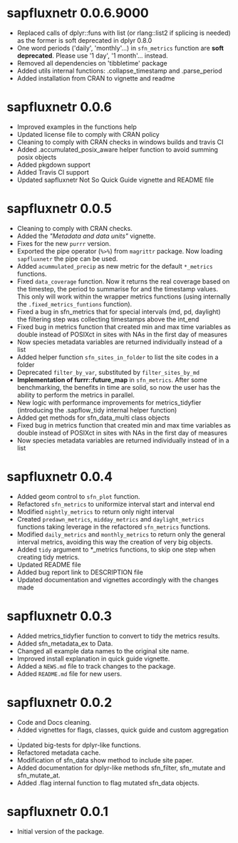 # sapfluxnetr 0.0.6.9000

* Replaced calls of dplyr::funs with list (or rlang::list2 if splicing is needed)
  as the former is soft deprecated in dplyr 0.8.0
* One word periods ('daily', 'monthly'...) in `sfn_metrics` function are
  **soft deprecated**. Please use '1 day', '1 month'... instead. 
* Removed all dependencies on 'tibbletime' package
* Added utils internal functions: .collapse_timestamp and .parse_period
* Added installation from CRAN to vignette and readme

# sapfluxnetr 0.0.6

* Improved examples in the functions help
* Updated license file to comply with CRAN policy
* Cleaning to comply with CRAN checks in windows builds and travis CI
* Added .accumulated_posix_aware helper function to avoid summing posix objects
* Added pkgdown support
* Added Travis CI support
* Updated sapfluxnetr Not So Quick Guide vignette and README file

# sapfluxnetr 0.0.5

* Cleaning to comply with CRAN checks.
* Added the *"Metadata and data units"* vignette.
* Fixes for the new `purrr` version.
* Exported the pipe operator (`%>%`) from `magrittr` package. Now loading
  `sapfluxnetr` the pipe can be used.
* Added `acummulated_precip` as new metric for the default `*_metrics` functions.
* Fixed `data_coverage` function. Now it returns the real coverage based on the
  timestep, the period to summarise for and the timestamp values. This only will
  work within the wrapper metrics functions (using internally the 
  `.fixed_metrics_funtions` function).
* Fixed a bug in sfn_metrics that for special intervals (md, pd, daylight) the
  filtering step was collecting timestamps above the int_end
* Fixed bug in metrics function that created min and max time variables as double
  instead of POSIXct in sites with NAs in the first day of measures
* Now species metadata variables are returned individually instead of a list
* Added helper function `sfn_sites_in_folder` to list the site codes in a folder
* Deprecated `filter_by_var`, substituted by `filter_sites_by_md`
* **Implementation of furrr::future_map** in `sfn_metrics`. After some
  benchmarking, the benefits in time are solid, so now the user has the ability
  to perform the metrics in parallel.
* New logic with performance improvements for metrics_tidyfier (introducing the
  .sapflow_tidy internal helper function)
* Added get methods for sfn_data_multi class objects
* Fixed bug in metrics function that created min and max time variables as double
  instead of POSIXct in sites with NAs in the first day of measures
* Now species metadata variables are returned individually instead of in a list

# sapfluxnetr 0.0.4

* Added geom control to `sfn_plot` function.
* Refactored `sfn_metrics` to uniformize interval start and interval end
* Modified `nightly_metrics` to return only night interval
* Created `predawn_metrics`, `midday_metrics` and `daylight_metrics` functions
  taking leverage in the refactored `sfn_metrics` functions.
* Modified `daily_metrics` and `monthly_metrics` to return only the general
  interval metrics, avoiding this way the creation of very big objects.
* Added `tidy` argument to *_metrics functions, to skip one step when creating
  tidy metrics.
* Updated README file
* Added bug report link to DESCRIPTION file
* Updated documentation and vignettes accordingly with the changes made

# sapfluxnetr 0.0.3

* Added metrics_tidyfier function to convert to tidy the metrics results.
* Added sfn_metadata_ex to Data.
* Changed all example data names to the original site name.
* Improved install explanation in quick guide vignette.
* Added a `NEWS.md` file to track changes to the package.
* Added `README.md` file for new users.

# sapfluxnetr 0.0.2

* Code and Docs cleaning.
* Added vignettes for flags, classes, quick guide and custom aggregation .
* Updated big-tests for dplyr-like functions.
* Refactored metadata cache.
* Modification of sfn_data show method to include site paper.
* Added documentation for dplyr-like methods sfn_filter, sfn_mutate and
  sfn_mutate_at.
* Added .flag internal function to flag mutated sfn_data objects.

# sapfluxnetr 0.0.1

* Initial version of the package.

